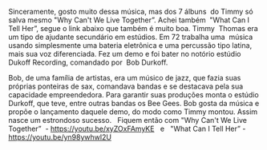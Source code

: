 Sinceramente, gosto muito dessa música, mas dos 7 álbuns  do Timmy só salva mesmo "Why Can't We Live Together”. Achei também  "What Can I Tell Her”, segue o link abaixo que também é muito boa. Timmy  Thomas era um tipo de ajudante secundário em estúdios. Em 72 trabalha uma  música usando simplesmente uma bateria eletrônica e uma percussão tipo latina, mais sua voz diferenciada. Fez um demo e foi bater no notório estúdio Dukoff Recording, comandado por  Bob Durkoff. 

Bob, de uma família de artistas, era um músico de jazz, que fazia suas próprias ponteiras de sax, comandava bandas e se destacava pela sua capacidade empreendedora. Para garantir suas produções monta o estúdio Durkoff, que teve, entre outras bandas os Bee Gees. Bob gosta da música e propõe o lançamento daquele demo, do modo como Timmy montou. Assim nasce um estrondoso sucesso.
 
Fiquem então com "Why Can't We Live Together”  - https://youtu.be/xyZOxFAmyKE
 
e   "What Can I Tell Her” - https://youtu.be/yn98ywhwl2U 
